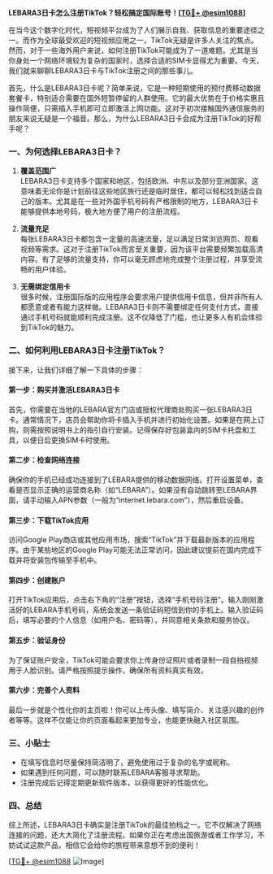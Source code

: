 **LEBARA3日卡怎么注册TikTok？轻松搞定国际账号！[[TG💪+ @esim1088](https://t.me/s/esim1088)]**

在当今这个数字化时代，短视频平台成为了人们展示自我、获取信息的重要途径之一。而作为全球最受欢迎的短视频应用之一，TikTok无疑是许多人关注的焦点。然而，对于一些海外用户来说，如何注册TikTok可能成为了一道难题。尤其是当你身处一个网络环境较为复杂的国家时，选择合适的SIM卡显得尤为重要。今天，我们就来聊聊LEBARA3日卡与TikTok注册之间的那些事儿。

首先，什么是LEBARA3日卡呢？简单来说，它是一种短期使用的预付费移动数据套餐卡，特别适合需要在国外短暂停留的人群使用。它的最大优势在于价格实惠且操作简便，只需插入手机即可立即激活上网功能。这对于初次接触国外通信服务的朋友来说无疑是一个福音。那么，为什么LEBARA3日卡会成为注册TikTok的好帮手呢？

### 一、为何选择LEBARA3日卡？

1. **覆盖范围广**  
   LEBARA3日卡支持多个国家和地区，包括欧洲、中东以及部分亚洲国家。这意味着无论你是计划前往这些地区旅行还是临时居住，都可以轻松找到适合自己的版本。尤其是在一些对外国手机号码有严格限制的地方，LEBARA3日卡能够提供本地号码，极大地方便了用户的注册流程。

2. **流量充足**  
   每张LEBARA3日卡都包含一定量的高速流量，足以满足日常浏览网页、观看视频等需求。这对于注册TikTok而言至关重要，因为该平台需要频繁加载高清内容。有了足够的流量支持，你可以毫无顾虑地完成整个注册过程，并享受流畅的用户体验。

3. **无需绑定信用卡**  
   很多时候，注册国际版的应用程序会要求用户提供信用卡信息，但并非所有人都愿意或者有能力这样做。LEBARA3日卡则不需要绑定任何支付方式，直接通过手机号码就能顺利完成注册。这不仅降低了门槛，也让更多人有机会体验到TikTok的魅力。

### 二、如何利用LEBARA3日卡注册TikTok？

接下来，让我们详细了解一下具体的步骤：

#### 第一步：购买并激活LEBARA3日卡
首先，你需要在当地的LEBARA官方门店或授权代理商处购买一张LEBARA3日卡。通常情况下，店员会帮助你将卡插入手机并进行初始化设置。如果是在网上订购，则需按照说明书上的指引自行安装。记得保存好包装盒内的SIM卡托盘和工具，以便日后更换SIM卡时使用。

#### 第二步：检查网络连接
确保你的手机已经成功连接到了LEBARA提供的移动数据网络。打开设置菜单，查看是否显示正确的运营商名称（如“LEBARA”）。如果没有自动跳转至LEBARA界面，请手动输入APN参数（一般为“internet.lebara.com”），然后重启设备。

#### 第三步：下载TikTok应用
访问Google Play商店或其他应用市场，搜索“TikTok”并下载最新版本的应用程序。由于某些地区的Google Play可能无法正常访问，因此建议提前在国内完成下载并将安装包传输至手机中。

#### 第四步：创建账户
打开TikTok应用后，点击右下角的“注册”按钮，选择“手机号码注册”。输入刚刚激活好的LEBARA手机号码，系统会发送一条验证码短信到你的手机上。输入验证码后，填写必要的个人信息（如用户名、密码等），并同意相关条款和服务协议。

#### 第五步：验证身份
为了保证账户安全，TikTok可能会要求你上传身份证照片或者录制一段自拍视频用于人脸识别。请严格按照提示操作，确保所有资料真实有效。

#### 第六步：完善个人资料
最后一步就是个性化你的主页啦！你可以上传头像、填写简介、关注感兴趣的创作者等等。这样不仅能让你的页面看起来更加专业，也能更快融入社区氛围。

### 三、小贴士

- 在填写信息时尽量保持简洁明了，避免使用过于复杂的名字或昵称。
- 如果遇到任何问题，可以随时联系LEBARA客服寻求帮助。
- 注册完成后记得定期更新软件版本，以获得更好的性能优化。

### 四、总结

综上所述，LEBARA3日卡确实是注册TikTok的最佳拍档之一。它不仅解决了网络连接的问题，还大大简化了注册流程。如果你正在考虑出国旅游或者工作学习，不妨试试这款产品，相信它会给你的旅程带来意想不到的便利！

[[TG💪+ @esim1088](https://t.me/s/esim1088) ![Image](https://i.postimg.cc/4NQfJmqS/Snipaste-2025-05-13-00-14-12.png)]